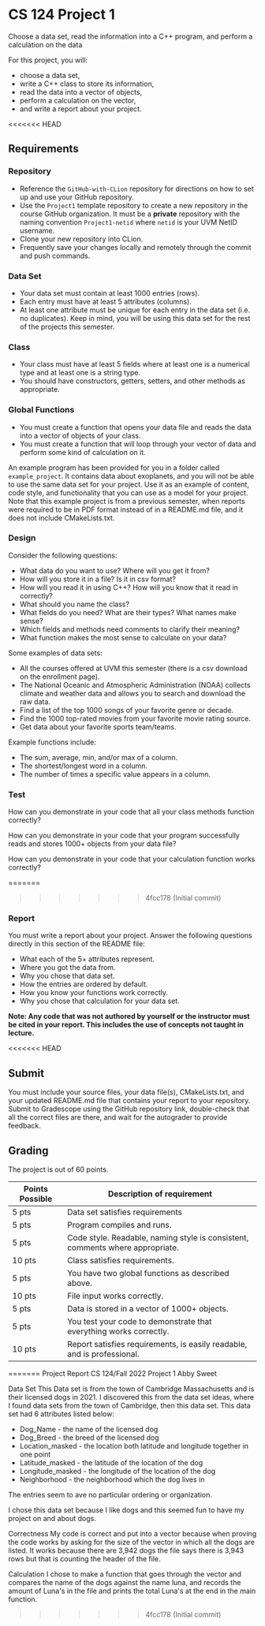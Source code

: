 # CS 124 Project 1
Choose a data set, read the information into a C++ program, and perform a calculation on the data

For this project, you will:

* choose a data set, 
* write a C++ class to store its information, 
* read the data into a vector of objects, 
* perform a calculation on the vector, 
* and write a report about your project.

<<<<<<< HEAD

## Requirements

### Repository

* Reference the `GitHub-with-CLion` repository for directions on how to set up and use your GitHub repository.
* Use the `Project1` template repository to create a new repository in the course GitHub organization. It must be a **private** repository with the naming convention `Project1-netid` where `netid` is your UVM NetID username.
* Clone your new repository into CLion. 
* Frequently save your changes locally and remotely through the commit and push commands.

### Data Set

* Your data set must contain at least 1000 entries (rows). 
* Each entry must have at least 5 attributes (columns).
* At least one attribute must be unique for each entry in the data set (i.e. no duplicates).
Keep in mind, you will be using this data set for the rest of the projects this semester.

### Class

* Your class must have at least 5 fields where at least one is a numerical type and at least one is a string type. 
* You should have constructors, getters, setters, and other methods as appropriate. 

### Global Functions

* You must create a function that opens your data file and reads the data into a vector of objects of your class.
* You must create a function that will loop through your vector of data and perform some kind of calculation on it.

An example program has been provided for you in a folder called `example_project`. It contains data about exoplanets, and you will not be able to use the same data set for your project. Use it as an example of content, code style, and functionality that you can use as a model for your project. Note that this example project is from a previous semester, when reports were required to be in PDF format instead of in a README.md file, and it does not include CMakeLists.txt.

### Design

Consider the following questions:
* What data do you want to use? Where will you get it from?
* How will you store it in a file? Is it in csv format?
* How will you read it in using C++? How will you know that it read in correctly?
* What should you name the class?
* What fields do you need? What are their types? What names make sense?
* Which fields and methods need comments to clarify their meaning?
* What function makes the most sense to calculate on your data?

Some examples of data sets: 
* All the courses offered at UVM this semester (there is a csv download on the enrollment page).
* The National Oceanic and Atmospheric Administration (NOAA) collects climate and weather data and allows you to search and download the raw data.
* Find a list of the top 1000 songs of your favorite genre or decade.
* Find the 1000 top-rated movies from your favorite movie rating source.
* Get data about your favorite sports team/teams.

Example functions include:
* The sum, average, min, and/or max of a column.
* The shortest/longest word in a column.
* The number of times a specific value appears in a column.

### Test
How can you demonstrate in your code that all your class methods function correctly?

How can you demonstrate in your code that your program successfully reads and stores 1000+ objects from your data file?

How can you demonstrate in your code that your calculation function works correctly?

=======
>>>>>>> 4fcc178 (Initial commit)
### Report 
You must write a report about your project. Answer the following questions directly in this section of the README file:
* What each of the 5+ attributes represent.
* Where you got the data from.
* Why you chose that data set.
* How the entries are ordered by default.
* How you know your functions work correctly.
* Why you chose that calculation for your data set.

**Note: Any code that was not authored by yourself or the instructor must be cited in your report. This includes the use of concepts not taught in lecture.**

<<<<<<< HEAD
## Submit

You must include your source files, your data file(s), CMakeLists.txt, and your updated README.md file that contains your report to your repository. Submit to Gradescope using the GitHub repository link, double-check that all the correct files are there, and wait for the autograder to provide feedback.


## Grading
The project is out of 60 points.

| Points Possible | Description of requirement |
|------------------- | ----------------------------- |
| 5 pts | Data set satisfies requirements |
| 5 pts	| Program compiles and runs. |
| 5 pts	| Code style. Readable, naming style is consistent, comments where appropriate. |
| 10 pts | Class satisfies requirements. |
| 5 pts | You have two global functions as described above. |
| 10 pts | File input works correctly. |
| 5 pts | Data is stored in a vector of 1000+ objects. |
| 5 pts | You test your code to demonstrate that everything works correctly. |
| 10 pts | Report satisfies requirements, is easily readable, and is professional. |
=======
Project Report
CS 124/Fall 2022
Project 1
Abby Sweet

Data Set
This Data set is from the town of Cambridge Massachusetts and is their 
licensed dogs in 2021. I discovered this from the data set ideas, where 
I found data sets from the town of Cambridge, then this data set.
This data set had 6 attributes listed below:
* Dog_Name - the name of the licensed dog
* Dog_Breed - the breed of the licensed dog
* Location_masked - the location both latitude and longitude together in one point 
* Latitude_masked - the latitude of the location of the dog
* Longitude_masked - the longitude of the location of the dog
* Neighborhood - the neighborhood which the dog lives in

The entries seem to ave no particular ordering or organization.

I chose this data set because I like dogs and this seemed fun to 
have my project on and about dogs.

Correctness
My code is correct and put into a vector because when proving the code 
works by asking for the size of the vector in which all the dogs are listed.
It works because there are 3,942 dogs the file says there is 3,943 rows but 
that is counting the header of the file. 

Calculation
I chose to make a function that goes through the vector and compares the name 
of the dogs against the name luna, and records the amount of Luna's in the file
and prints the total Luna's at the end in the main function.
>>>>>>> 4fcc178 (Initial commit)
